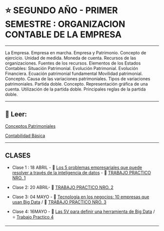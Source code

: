 # :star: SEGUNDO AÑO - PRIMER SEMESTRE : ORGANIZACION CONTABLE DE LA EMPRESA

---

La Empresa. Empresa en marcha. Empresa y Patrimonio. Concepto de ejercicio. Unidad de medida. Moneda de cuenta. Recursos de las organizaciones. Fuentes de los recursos. Elementos de los Estados Contables: Situación Patrimonial. Evolución Patrimonial. Evolución Financiera. Ecuación patrimonial fundamental Movilidad patrimonial. Concepto. Causa de las variaciones patrimoniales. Tipos de variaciones patrimoniales. Partida doble. Concepto. Representación gráfica de una cuenta. Utilización de la partida doble. Principales reglas de la partida doble.

---

## :book: Leer:

[Conceptos Patrimoniales](https://github.com/eugenia1984/UTN-FRSR-Programacion/blob/main/2do_anio_1er_semestre/organizacion_contable/Conceptos%20Patrimoniales.pdf)

[Contabilidad Básica](https://github.com/eugenia1984/UTN-FRSR-Programacion/blob/main/2do_anio_1er_semestre/organizacion_contable/Contabilidad%20Basica.pdf)

---

## CLASES

- Clase 1 : 18 ABRIL - :book: [Los 5 problemas empresariales que puede resolver a través de la inteligencia de datos](https://github.com/eugenia1984/UTN-FRSR-Programacion/blob/main/2do_anio_1er_semestre/organizacion_contable/clase1.md) - :book: [TRABAJO PRACTICO NRO. 1](https://github.com/eugenia1984/UTN-FRSR-Programacion/blob/main/2do_anio_1er_semestre/organizacion_contable/tp01.md)

- Clase 2: 20 ABRIL- :book: [TRABAJO PRACTICO NRO. 2](https://github.com/eugenia1984/UTN-FRSR-Programacion/blob/main/2do_anio_1er_semestre/organizacion_contable/tp02.md)

- Clase 3: 04 MAYO - :book: [Tecnología en los negocios: 10 empresas que usan Big Data](https://github.com/eugenia1984/UTN-FRSR-Programacion/blob/main/2do_anio_1er_semestre/organizacion_contable/tecnologia-en-los-negocios-10-empresas-que-usan-Big-Data.md) / :book: [TRABAJO PRACTICO NRO. 3](https://github.com/eugenia1984/UTN-FRSR-Programacion/blob/main/2do_anio_1er_semestre/organizacion_contable/tp03.md)

- Clase 4: 16MAYO - :book: [Las 5V para definir una herramienta de Big Data](https://github.com/eugenia1984/UTN-FRSR-Programacion/blob/main/2do_anio_1er_semestre/organizacion_contable/las_5_v.md) / :star: [Trabajo Practico 4](https://github.com/eugenia1984/UTN-FRSR-Programacion/blob/main/2do_anio_1er_semestre/organizacion_contable/tp-grupo-error-404.pdf)

---
